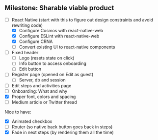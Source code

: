 ## Milestone: Sharable viable product

- [ ] React Native (start with this to figure out design constraints and avoid rewriting code)
  - [x] Configure Cosmos with react-native-web
  - [x] Configure ESLint with react-native-web
  - [x] Configure CRNA
  - [ ] Convert existing UI to react-native components
- [ ] Fixed header
  - [ ] Logo (resets state on click)
  - [ ] Info button to access onboarding
  - [ ] Edit button
- [ ] Register page (opened on Edit as guest)
  - [ ] Server, db and session
- [ ] Edit steps and activities page
- [ ] Onboarding: What and why
- [x] Proper font, colors and spacing
- [ ] Medium article or Twitter thread

Nice to have:

- [x] Animated checkbox
- [ ] Router (so native back button goes back in steps)
- [x] Fade in next steps (by rendering them all the time)
